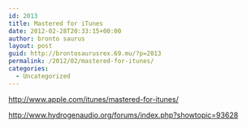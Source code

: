 ```yaml
---
id: 2013
title: Mastered for iTunes
date: 2012-02-28T20:33:15+00:00
author: bronto saurus
layout: post
guid: http://brontosaurusrex.69.mu/?p=2013
permalink: /2012/02/mastered-for-itunes/
categories:
  - Uncategorized
---
```

<http://www.apple.com/itunes/mastered-for-itunes/>
  
<http://www.hydrogenaudio.org/forums/index.php?showtopic=93628>